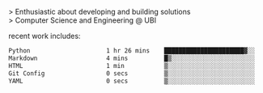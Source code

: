 
<!--<img width="1415" height="100" alt="blu" src="https://github.com/rdsilva01/rdsilva01/assets/101207588/deb060e5-d035-4f09-b511-e3f50605b207">-->

\> Enthusiastic about developing and building solutions <br>
\> Computer Science and Engineering @ UBI

<!-- <a href="https://www.rodrigosilva.live/">personal website</a> 🏁 -->

<!-- ![](https://komarev.com/ghpvc/?username=rdsilva01) -->

recent work includes:
<!--START_SECTION:waka-->

```txt
Python                     1 hr 26 mins    ██████████████████████▓░░   90.82 %
Markdown                   4 mins          █▒░░░░░░░░░░░░░░░░░░░░░░░   05.24 %
HTML                       1 min           ▒░░░░░░░░░░░░░░░░░░░░░░░░   01.18 %
Git Config                 0 secs          ▒░░░░░░░░░░░░░░░░░░░░░░░░   01.04 %
YAML                       0 secs          ▒░░░░░░░░░░░░░░░░░░░░░░░░   01.04 %
```

<!--END_SECTION:waka-->

